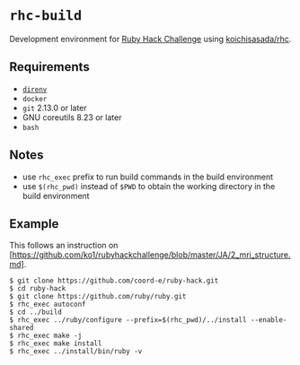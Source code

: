 # `rhc-build`

Development environment for [Ruby Hack Challenge](https://github.com/ko1/rubyhackchallenge) using [koichisasada/rhc](http://hub.docker.com/r/koichisasada/rhc).

## Requirements

- [`direnv`](https://github.com/direnv/direnv)
- `docker`
- `git` 2.13.0 or later
- GNU coreutils 8.23 or later
- `bash`

## Notes

- use `rhc_exec` prefix to run build commands in the build environment
- use `$(rhc_pwd)` instead of `$PWD` to obtain the working directory in the build environment

## Example

This follows an instruction on [https://github.com/ko1/rubyhackchallenge/blob/master/JA/2_mri_structure.md].

```shell
$ git clone https://github.com/coord-e/ruby-hack.git
$ cd ruby-hack
$ git clone https://github.com/ruby/ruby.git
$ rhc_exec autoconf
$ cd ../build
$ rhc_exec ../ruby/configure --prefix=$(rhc_pwd)/../install --enable-shared
$ rhc_exec make -j
$ rhc_exec make install
$ rhc_exec ../install/bin/ruby -v
```

